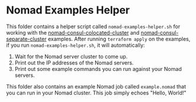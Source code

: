 # Nomad Examples Helper

This folder contains a helper script called `nomad-examples-helper.sh` for working with the 
[nomad-consul-colocated-cluster](https://github.com/hashicorp/terraform-aws-nomad/tree/master/MAIN.md) and
[nomad-consul-separate-cluster](https://github.com/hashicorp/terraform-aws-nomad/tree/master/examples/nomad-consul-separate-cluster) examples. After running `terraform apply` on
the examples, if you run `nomad-examples-helper.sh`, it will automatically:

1. Wait for the Nomad server cluster to come up.
1. Print out the IP addresses of the Nomad servers.
1. Print out some example commands you can run against your Nomad servers.

This folder also contains an example Nomad job called `example.nomad` that you can run in your Nomad cluster. This job 
simply echoes "Hello, World!"

